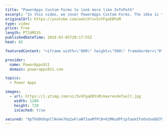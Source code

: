 ```yaml
---
title: "PowerApps Custom Forms to look more like InfoPath"
excerpt: "In this video, we cover PowerApps Custom Forms. The idea is to show you some tips and tricks to make the forms look more like InfoPath. You will also learn some of the tricks for making app building easier. Finally, we cover PowerApps Security trimming. Too much fun.  PowerApps documentation on Color"
originalUrl: https://youtube.com/watch?v=5vVFgaEBYuM
type: video
price: Free
length: PT24M53S
publishedDateTime: 2018-03-05T20:17:55Z
heat: 65

featuredContent: "<iframe width=\"800\" height=\"500\" frameborder=\"0\" src=\"https://www.youtube.com/embed/5vVFgaEBYuM\" allow=\"accelerometer; autoplay; encrypted-media; gyroscope; picture-in-picture\" allowfullscreen></iframe>"

provider:
  name: PowerApps911
  domain: powerapps911.com

topics:
  - Power Apps

images:
  - url: https://i.ytimg.com/vi/5vVFgaEBYuM/maxresdefault.jpg
    width: 1280
    height: 720
    isCached: true

secured: "XpThO0UXqnClNo4e7Uq1wFcaWTIowMfPCN+K2MKudPFzpTaomIYoOvUxeDQ7k5+4U/47hwFdy3tDjYwPFxf5btz5fCtTimiXmGNCZtzRIYeM+1sY0MQP71jzouTMNZ2fzQIxn+sDbew1CnjE8g+ltSwTZLKxiOdeHKLgRbFkWLgsOmCoTOirnJugtEm6Eu94bbs/ar0zRLxPhJ4M7QFB5lVqueyGseKIkFrtnoAjhEywKtPCU9UFTNA8sscIIEvHvQngsPifhGmNe6ZL2obP3JZDfExfqm8zJ06PF7e5ucemaIDjxNPdxcbMAX31sU0bboWiyXFHvJC0iEQfR/WXacrSb2mCcv3Bh8wQ3aL7ngH8MMhiFZ1h2txYM79J0uJkF5yCDIoTuSls4QTImCiyAGglgiGtXSG4eMF8d7YOWz0=;g+GvkvACw++iMf7MllglYw=="
---
```


